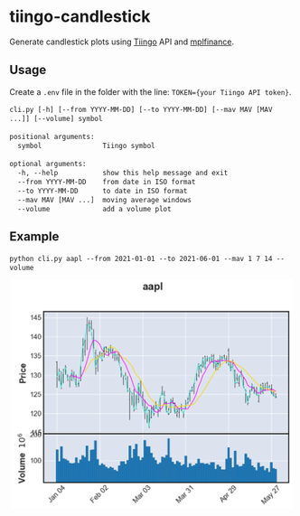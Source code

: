 # tiingo-candlestick

Generate candlestick plots using [Tiingo](https://www.tiingo.com/) API and [mplfinance](https://github.com/matplotlib/mplfinance).

## Usage

Create a `.env` file in the folder with the line: `TOKEN={your Tiingo API token}`.

```console
cli.py [-h] [--from YYYY-MM-DD] [--to YYYY-MM-DD] [--mav MAV [MAV ...]] [--volume] symbol

positional arguments:
  symbol               Tiingo symbol

optional arguments:
  -h, --help           show this help message and exit
  --from YYYY-MM-DD    from date in ISO format
  --to YYYY-MM-DD      to date in ISO format
  --mav MAV [MAV ...]  moving average windows
  --volume             add a volume plot
  ```

## Example

```console
python cli.py aapl --from 2021-01-01 --to 2021-06-01 --mav 1 7 14 --volume
```

<p align="center"><img src="aapl.png" width="500"/></p>
